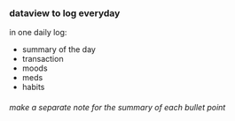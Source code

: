 ### dataview to log everyday
in one daily log: 
- summary of the day
- transaction 
- moods
- meds
- habits
###### make a separate note for the summary of each bullet point

